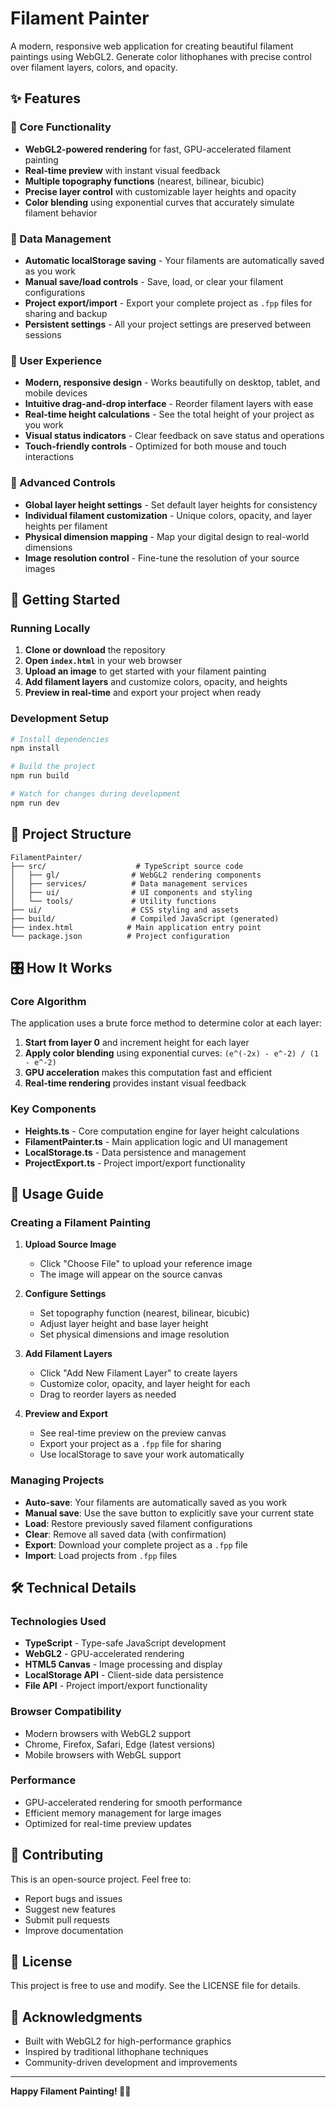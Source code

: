 # Filament Painter

A modern, responsive web application for creating beautiful filament paintings using WebGL2. Generate color lithophanes with precise control over filament layers, colors, and opacity.

## ✨ Features

### 🎨 Core Functionality
- **WebGL2-powered rendering** for fast, GPU-accelerated filament painting
- **Real-time preview** with instant visual feedback
- **Multiple topography functions** (nearest, bilinear, bicubic)
- **Precise layer control** with customizable layer heights and opacity
- **Color blending** using exponential curves that accurately simulate filament behavior

### 💾 Data Management
- **Automatic localStorage saving** - Your filaments are automatically saved as you work
- **Manual save/load controls** - Save, load, or clear your filament configurations
- **Project export/import** - Export your complete project as `.fpp` files for sharing and backup
- **Persistent settings** - All your project settings are preserved between sessions

### 🎯 User Experience
- **Modern, responsive design** - Works beautifully on desktop, tablet, and mobile devices
- **Intuitive drag-and-drop interface** - Reorder filament layers with ease
- **Real-time height calculations** - See the total height of your project as you work
- **Visual status indicators** - Clear feedback on save status and operations
- **Touch-friendly controls** - Optimized for both mouse and touch interactions

### 🔧 Advanced Controls
- **Global layer height settings** - Set default layer heights for consistency
- **Individual filament customization** - Unique colors, opacity, and layer heights per filament
- **Physical dimension mapping** - Map your digital design to real-world dimensions
- **Image resolution control** - Fine-tune the resolution of your source images

## 🚀 Getting Started

### Running Locally

1. **Clone or download** the repository
2. **Open `index.html`** in your web browser
3. **Upload an image** to get started with your filament painting
4. **Add filament layers** and customize colors, opacity, and heights
5. **Preview in real-time** and export your project when ready

### Development Setup

```bash
# Install dependencies
npm install

# Build the project
npm run build

# Watch for changes during development
npm run dev
```

## 📁 Project Structure

```
FilamentPainter/
├── src/                    # TypeScript source code
│   ├── gl/                # WebGL2 rendering components
│   ├── services/          # Data management services
│   ├── ui/                # UI components and styling
│   └── tools/             # Utility functions
├── ui/                    # CSS styling and assets
├── build/                 # Compiled JavaScript (generated)
├── index.html            # Main application entry point
└── package.json          # Project configuration
```

## 🎛️ How It Works

### Core Algorithm
The application uses a brute force method to determine color at each layer:

1. **Start from layer 0** and increment height for each layer
2. **Apply color blending** using exponential curves: `(e^(-2x) - e^-2) / (1 - e^-2)`
3. **GPU acceleration** makes this computation fast and efficient
4. **Real-time rendering** provides instant visual feedback

### Key Components
- **Heights.ts** - Core computation engine for layer height calculations
- **FilamentPainter.ts** - Main application logic and UI management
- **LocalStorage.ts** - Data persistence and management
- **ProjectExport.ts** - Project import/export functionality

## 🎨 Usage Guide

### Creating a Filament Painting

1. **Upload Source Image**
   - Click "Choose File" to upload your reference image
   - The image will appear on the source canvas

2. **Configure Settings**
   - Set topography function (nearest, bilinear, bicubic)
   - Adjust layer height and base layer height
   - Set physical dimensions and image resolution

3. **Add Filament Layers**
   - Click "Add New Filament Layer" to create layers
   - Customize color, opacity, and layer height for each
   - Drag to reorder layers as needed

4. **Preview and Export**
   - See real-time preview on the preview canvas
   - Export your project as a `.fpp` file for sharing
   - Use localStorage to save your work automatically

### Managing Projects

- **Auto-save**: Your filaments are automatically saved as you work
- **Manual save**: Use the save button to explicitly save your current state
- **Load**: Restore previously saved filament configurations
- **Clear**: Remove all saved data (with confirmation)
- **Export**: Download your complete project as a `.fpp` file
- **Import**: Load projects from `.fpp` files

## 🛠️ Technical Details

### Technologies Used
- **TypeScript** - Type-safe JavaScript development
- **WebGL2** - GPU-accelerated rendering
- **HTML5 Canvas** - Image processing and display
- **LocalStorage API** - Client-side data persistence
- **File API** - Project import/export functionality

### Browser Compatibility
- Modern browsers with WebGL2 support
- Chrome, Firefox, Safari, Edge (latest versions)
- Mobile browsers with WebGL support

### Performance
- GPU-accelerated rendering for smooth performance
- Efficient memory management for large images
- Optimized for real-time preview updates

## 🤝 Contributing

This is an open-source project. Feel free to:
- Report bugs and issues
- Suggest new features
- Submit pull requests
- Improve documentation

## 📄 License

This project is free to use and modify. See the LICENSE file for details.

## 🙏 Acknowledgments

- Built with WebGL2 for high-performance graphics
- Inspired by traditional lithophane techniques
- Community-driven development and improvements

---

**Happy Filament Painting! 🎨✨** 